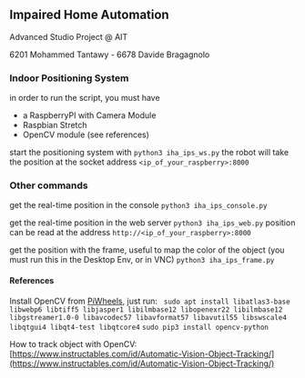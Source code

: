 ## Impaired Home Automation

Advanced Studio Project @ AIT

6201 Mohammed Tantawy - 6678 Davide Bragagnolo

### Indoor Positioning System

in order to run the script, you must have

- a RaspberryPI with Camera Module
- Raspbian Stretch
- OpenCV module (see references)

start the positioning system with `python3 iha_ips_ws.py`
the robot will take the position at the socket address `<ip_of_your_raspberry>:8000`

### Other commands

get the real-time position in the console `python3 iha_ips_console.py`

get the real-time position in the web server `python3 iha_ips_web.py` position can be read at the address `http://<ip_of_your_raspberry>:8000`

get the position with the frame, useful to map the color of the object (you must run this in the Desktop Env, or in VNC) `python3 iha_ips_frame.py`

#### References

Install OpenCV from [PiWheels](https://blog.piwheels.org/new-opencv-builds/), just run:
`
sudo apt install libatlas3-base libwebp6 libtiff5 libjasper1 libilmbase12 libopenexr22 libilmbase12 libgstreamer1.0-0 libavcodec57 libavformat57 libavutil55 libswscale4 libqtgui4 libqt4-test libqtcore4`
`sudo pip3 install opencv-python`

How to track object with OpenCV: [https://www.instructables.com/id/Automatic-Vision-Object-Tracking/](https://www.instructables.com/id/Automatic-Vision-Object-Tracking/)